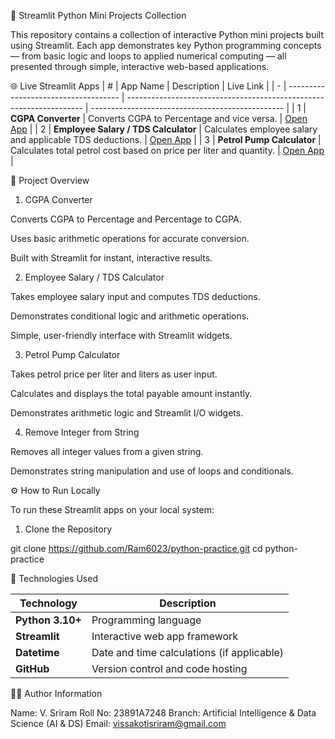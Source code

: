 🧠 Streamlit Python Mini Projects Collection

This repository contains a collection of interactive Python mini projects built using Streamlit.
Each app demonstrates key Python programming concepts — from basic logic and loops to applied numerical computing — all presented through simple, interactive web-based applications.



🌐 Live Streamlit Apps
| # | App Name                             | Description                                                         | Live Link                                        |
| - | ------------------------------------ | ------------------------------------------------------------------- | ------------------------------------------------ |
| 1 | **CGPA Converter**                   | Converts CGPA to Percentage and vice versa.                         | [Open App](https://rammcgpa.streamlit.app/)      |
| 2 | **Employee Salary / TDS Calculator** | Calculates employee salary and applicable TDS deductions.           | [Open App](https://sriramnaidu.streamlit.app/)   |
| 3 | **Petrol Pump Calculator**           | Calculates total petrol cost based on price per liter and quantity. | [Open App](https://petrol-diesel.streamlit.app/) |


🧩 Project Overview
1. CGPA Converter

Converts CGPA to Percentage and Percentage to CGPA.

Uses basic arithmetic operations for accurate conversion.

Built with Streamlit for instant, interactive results.

2. Employee Salary / TDS Calculator

Takes employee salary input and computes TDS deductions.

Demonstrates conditional logic and arithmetic operations.

Simple, user-friendly interface with Streamlit widgets.

3. Petrol Pump Calculator

Takes petrol price per liter and liters as user input.

Calculates and displays the total payable amount instantly.

Demonstrates arithmetic logic and Streamlit I/O widgets.

4. Remove Integer from String

Removes all integer values from a given string.

Demonstrates string manipulation and use of loops and conditionals.

⚙️ How to Run Locally

To run these Streamlit apps on your local system:

1. Clone the Repository

git clone https://github.com/Ram6023/python-practice.git
cd python-practice



🧰 Technologies Used

| Technology       | Description                                |
| ---------------- | ------------------------------------------ |
| **Python 3.10+** | Programming language                       |
| **Streamlit**    | Interactive web app framework              |
| **Datetime**     | Date and time calculations (if applicable) |
| **GitHub**       | Version control and code hosting           |

👨‍💻 Author Information

Name: V. Sriram
Roll No: 23891A7248
Branch: Artificial Intelligence & Data Science (AI & DS)
Email: vissakotisriram@gmail.com
